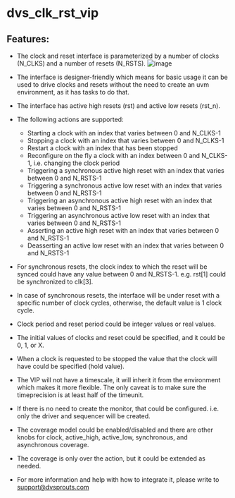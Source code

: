 # dvs_clk_rst_vip

Features:
--------

- The clock and reset interface is parameterized by a number of clocks (N_CLKS) and a number of resets (N_RSTS).
  ![image](https://github.com/dvsprouts/dvs_clk_rst_vip/assets/143346539/767aff67-23c0-40b7-b02c-9073ca8bc28c)


- The interface is designer-friendly which means for basic usage it can be used to drive clocks and resets without the need to create an uvm environment, as it has tasks to do that.

- The interface has active high resets (rst) and active low resets (rst_n).

- The following actions are supported:
	- Starting a clock with an index that varies between 0 and N_CLKS-1
	- Stopping a clock with an index that varies between 0 and N_CLKS-1
	- Restart a clock with an index that has been stopped
	- Reconfigure on the fly a clock with an index  between 0 and N_CLKS-1, i.e. changing the clock period
	- Triggering a synchronous active high reset with an index that varies between 0 and N_RSTS-1
	- Triggering a synchronous active low reset with an index that varies between 0 and N_RSTS-1
	- Triggering an asynchronous active high reset with an index that varies between 0 and N_RSTS-1
	- Triggering an asynchronous active low reset with an index that varies between 0 and N_RSTS-1
	- Asserting an active high reset with an index that varies between 0 and N_RSTS-1
	- Deasserting an active low reset with an index that varies between 0 and N_RSTS-1

- For synchronous resets, the clock index to which the reset will be synced could have any value between 0 and N_RSTS-1. e.g. rst[1] could be synchronized to clk[3].

- In case of synchronous resets, the interface will be under reset with a specific number of clock cycles, otherwise, the default value is 1 clock cycle.

- Clock period and reset period could be integer values or real values.

- The initial values of clocks and reset could be specified, and it could be 0, 1, or X.

- When a clock is requested to be stopped the value that the clock will have could be specified (hold value).

- The VIP will not have a timescale, it will inherit it from the environment which makes it more flexible. The only caveat is to make sure the timeprecision is at least half of the timeunit.

- If there is no need to create the monitor, that could be configured. i.e. only the driver and sequencer will be created.

- The coverage model could be enabled/disabled and there are other knobs for clock, active_high, active_low, synchronous, and asynchronous coverage.

- The coverage is only over the action, but it could be extended as needed.
  
- For more information and help with how to integrate it, please write to support@dvsprouts.com
